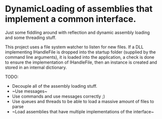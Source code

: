 # DynamicLoading of assemblies that implement a common interface.
Just some fiddling around with reflection and dynamic assembly loading and some threading stuff.

This project uses a file system watcher to listen for new files. If a DLL implementing IHandleFile is dropped into the startup folder (supplied by
the command line arguments), it is loaded into the application, a check is done to ensure the implementation of IHandleFile, then
an instance is created and stored in an internal dictionary. 

TODO:

- Decouple all of the assembly loading stuff.
- ~Use messages~
- Use commands and use messages correctly ;)
- Use queues and threads to be able to load a massive amount of files to parse
- ~Load assemblies that have multiple implementations of the interface~
